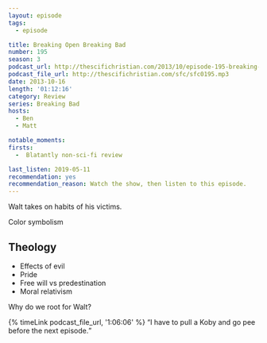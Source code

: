 ```yaml
---
layout: episode
tags:
  - episode

title: Breaking Open Breaking Bad
number: 195
season: 3
podcast_url: http://thescifichristian.com/2013/10/episode-195-breaking-open-breaking-bad/
podcast_file_url: http://thescifichristian.com/sfc/sfc0195.mp3
date: 2013-10-16
length: '01:12:16'
category: Review
series: Breaking Bad
hosts:
  - Ben
  - Matt

notable_moments:
firsts:
  -  Blatantly non-sci-fi review

last_listen: 2019-05-11
recommendation: yes
recommendation_reason: Watch the show, then listen to this episode. 
---
```

Walt takes on habits of his victims.

Color symbolism

## Theology
- Effects of evil
- Pride
- Free will vs predestination
- Moral relativism

Why do we root for Walt?

<div class="quote">
  {% timeLink podcast_file_url, '1:06:06' %}
  <q class="ben">I have to pull a Koby and go pee before the next episode.</q>
</div>